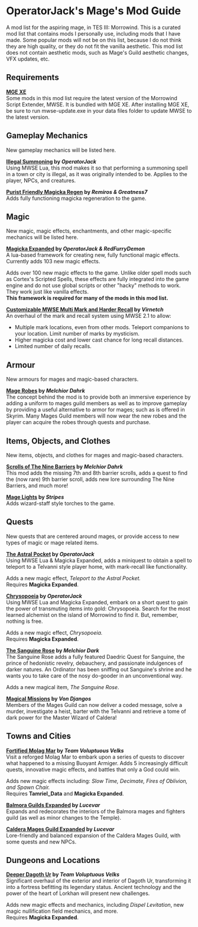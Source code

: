# OperatorJack's Mage's Mod Guide  
A mod list for the aspiring mage, in TES III: Morrowind. This is a curated mod list that contains mods I personally use, including mods that I have made. Some popular mods will not be on this list, because I do not think they are high quality, or they do not fit the vanilla aesthetic. This mod list does not contain aesthetic mods, such as Mage's Guild aesthetic changes, VFX updates, etc. 

## Requirements
**[MGE XE](https://www.nexusmods.com/morrowind/mods/41102)**  
Some mods in this mod list require the latest version of the Morrowind Script Extender, MWSE. It is bundled with MGE XE. After installing MGE XE, be sure to run mwse-update.exe in your data files folder to update MWSE to the latest version.

## Gameplay Mechanics
New gameplay mechanics will be listed here.

**[Illegal Summoning](https://www.nexusmods.com/morrowind/mods/47105) by *OperatorJack***  
Using MWSE Lua, this mod makes it so that performing a summoning spell in a town or city is illegal, as it was originally intended to be. Applies to the player, NPCs, and creatures.

**[Purist Friendly Magicka Regen](https://www.nexusmods.com/morrowind/mods/45636) by *Remiros & Greatness7***  
Adds fully functioning magicka regeneration to the game.

## Magic
New magic, magic effects, enchantments, and other magic-specific mechanics will be listed here.

**[Magicka Expanded](https://www.nexusmods.com/morrowind/mods/47111?tab=description) by *OperatorJack & RedFurryDemon***  
A lua-based framework for creating new, fully functional magic effects. Currently adds 103 new magic effects.

Adds over 100 new magic effects to the game. Unlike older spell mods such as Cortex's Scripted Spells, these effects are fully integrated into the game engine and do not use global scripts or other "hacky" methods to work. They work just like vanilla effects.  
**This framework is required for many of the mods in this mod list.**

**[Customizable MWSE Multi Mark and Harder Recall](https://www.nexusmods.com/morrowind/mods/47065) by *Virnetch***  
An overhaul of the mark and recall system using MWSE 2.1 to allow:
- Multiple mark locations, even from other mods. Teleport companions to your location. Limit number of marks by mysticism.
- Higher magicka cost and lower cast chance for long recall distances.
- Limited number of daily recalls.

## Armour
New armours for mages and magic-based characters.  

**[Mage Robes](https://www.nexusmods.com/morrowind/mods/45739) by *Melchior Dahrk***  
The concept behind the mod is to provide both an immersive experience by adding a uniform to mages guild members as well as to improve gameplay by providing a useful alternative to armor for mages; such as is offered in Skyrim. Many Mages Guild members will now wear the new robes and the player can acquire the robes through quests and purchase.

## Items, Objects, and Clothes  
New items, objects, and clothes for mages and magic-based characters.  

**[Scrolls of The Nine Barriers](https://www.nexusmods.com/morrowind/mods/45831) by *Melchior Dahrk***  
This mod adds the missing 7th and 8th barrier scrolls, adds a quest to find the (now rare) 9th barrier scroll, adds new lore surrounding The Nine Barriers, and much more!

**[Mage Lights](https://www.nexusmods.com/morrowind/mods/46768) by *Stripes***  
Adds wizard-staff style torches to the game.

## Quests
New quests that are centered around mages, or provide access to new types of magic or mage related items.

**[The Astral Pocket](https://www.nexusmods.com/morrowind/mods/46226) by *OperatorJack***  
Using MWSE Lua & Magicka Expanded, adds a miniquest to obtain a spell to teleport to a Telvanni style player home, with mark-recall like functionality.

Adds a new magic effect, *Teleport to the Astral Pocket.*  
Requires **Magicka Expanded**.

**[Chrysopoeia](https://www.nexusmods.com/morrowind/mods/47008) by *OperatorJack***  
Using MWSE Lua and Magicka Expanded, embark on a short quest to gain the power of transmuting items into gold: Chrysopoeia. Search for the most learned alchemist on the island of Morrowind to find it. But, remember, nothing is free.

Adds a new magic effect, *Chrysopoeia.*  
Requires **Magicka Expanded**.

**[The Sanguine Rose](https://www.nexusmods.com/morrowind/mods/46214) by *Melchior Dark***  
The Sanguine Rose adds a fully featured Daedric Quest for Sanguine, the prince of hedonistic revelry, debauchery, and passionate indulgences of darker natures. An Ordinator has been sniffing out Sanguine's shrine and he wants you to take care of the nosy do-gooder in an unconventional way.

Adds a new magical item, *The Sanguine Rose*.

**[Magical Missions](https://www.nexusmods.com/morrowind/mods/38773) by *Von Djangos***  
Members of the Mages Guild can now deliver a coded message, solve a murder, investigate a heist, barter with the Telvanni and retrieve a tome of dark power for the Master Wizard of Caldera!

## Towns and Cities  
**[Fortified Molag Mar](https://www.nexusmods.com/morrowind/mods/47270) by *Team Voluptuous Velks***  
Visit a reforged Molag Mar to embark upon a series of quests to discover what happened to a missing Buoyant Armiger. Adds 5 increasingly difficult quests, innovative magic effects, and battles that only a God could win.

Adds new magic effects including: *Slow Time, Decimate, Fires of Oblivion, and Spawn Chair.*  
Requires **Tamriel_Data** and **Magicka Expanded**.

**[Balmora Guilds Expanded](https://www.nexusmods.com/morrowind/mods/46859) by *Lucevar***  
Expands and redecorates the interiors of the Balmora mages and fighters guild (as well as minor changes to the Temple).

**[Caldera Mages Guild Expanded](https://www.nexusmods.com/morrowind/mods/45750) by *Lucevar***  
Lore-friendly and balanced expansion of the Caldera Mages Guild, with some quests and new NPCs.

## Dungeons and Locations  
**[Deeper Dagoth Ur](https://www.nexusmods.com/morrowind/mods/47234) by *Team Voluptuous Velks***  
Significant overhaul of the exterior and interior of Dagoth Ur, transforming it into a fortress befitting its legendary status.
Ancient technology and the power of the heart of Lorkhan will present new challenges.

Adds new magic effects and mechanics, including *Dispel Levitation*, new magic nullification field mechanics, and more.  
Requires **Magicka Expanded**.
